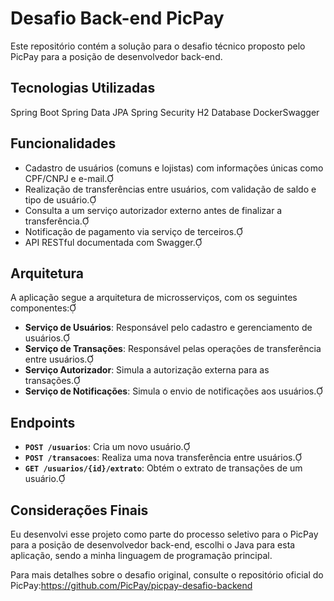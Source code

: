 # Desafio Back-end PicPay
Este repositório contém a solução para o desafio técnico proposto pelo PicPay para a posição de desenvolvedor back-end.

## Tecnologias Utilizadas
Spring Boot​
Spring Data JPA​
Spring Security​
H2 Database​
Docker​
Swagger

## Funcionalidades

- Cadastro de usuários (comuns e lojistas) com informações únicas como CPF/CNPJ e e-mail.
- Realização de transferências entre usuários, com validação de saldo e tipo de usuário.
- Consulta a um serviço autorizador externo antes de finalizar a transferência.
- Notificação de pagamento via serviço de terceiros.
- API RESTful documentada com Swagger.

## Arquitetura

A aplicação segue a arquitetura de microsserviços, com os seguintes componentes:

- **Serviço de Usuários**: Responsável pelo cadastro e gerenciamento de usuários.
- **Serviço de Transações**: Responsável pelas operações de transferência entre usuários.
- **Serviço Autorizador**: Simula a autorização externa para as transações.
- **Serviço de Notificações**: Simula o envio de notificações aos usuários.

## Endpoints

- **`POST /usuarios`**: Cria um novo usuário.
- **`POST /transacoes`**: Realiza uma nova transferência entre usuários.
- **`GET /usuarios/{id}/extrato`**: Obtém o extrato de transações de um usuário.

## Considerações Finais
Eu desenvolvi esse projeto como parte do processo seletivo para o PicPay para a posição de desenvolvedor back-end, escolhi o Java para esta aplicação, sendo a minha linguagem de programação principal.

Para mais detalhes sobre o desafio original, consulte o repositório oficial do PicPay:https://github.com/PicPay/picpay-desafio-backend
